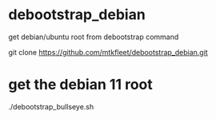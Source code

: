 # debootstrap_debian
get debian/ubuntu root from debootstrap command


git clone https://github.com/mtkfleet/debootstrap_debian.git


# get the debian 11 root
./debootstrap_bullseye.sh


